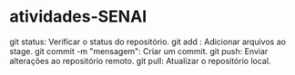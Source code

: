 # atividades-SENAI
git status: Verificar o status do repositório.
git add <arquivo>: Adicionar arquivos ao stage.
git commit -m "mensagem": Criar um commit.
git push: Enviar alterações ao repositório remoto.
git pull: Atualizar o repositório local.

